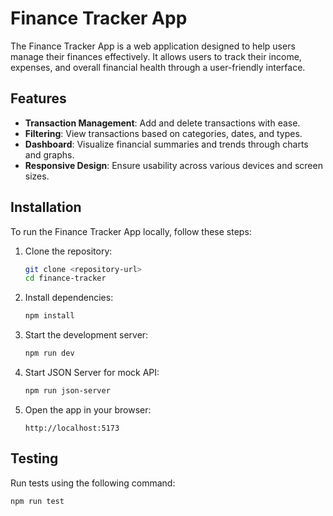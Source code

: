 # Finance Tracker App

The Finance Tracker App is a web application designed to help users manage their finances effectively. It allows users to track their income, expenses, and overall financial health through a user-friendly interface.

## Features

- **Transaction Management**: Add and delete transactions with ease.
- **Filtering**: View transactions based on categories, dates, and types.
- **Dashboard**: Visualize financial summaries and trends through charts and graphs.
- **Responsive Design**: Ensure usability across various devices and screen sizes.

## Installation

To run the Finance Tracker App locally, follow these steps:

1. Clone the repository:

   ```bash
   git clone <repository-url>
   cd finance-tracker
   ```

2. Install dependencies:

   ```bash
   npm install
   ```

3. Start the development server:

   ```bash
   npm run dev
   ```

4. Start JSON Server for mock API:

   ```bash
   npm run json-server
   ```

5. Open the app in your browser:
   ```
   http://localhost:5173
   ```

## Testing

Run tests using the following command:

```bash
npm run test
```
